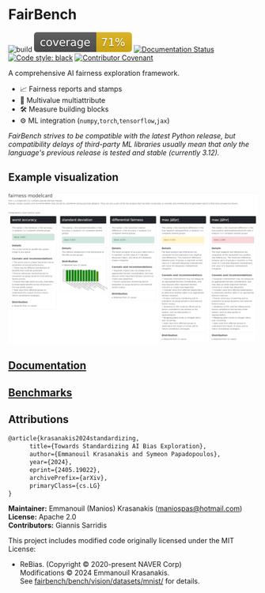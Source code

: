 # FairBench

![build](https://github.com/mever-team/FairBench/actions/workflows/tests.yml/badge.svg)
![coverage](coverage.svg)
[![Documentation Status](https://readthedocs.org/projects/fairbench/badge/?version=latest)](https://fairbench.readthedocs.io/)
[![Code style: black](https://img.shields.io/badge/code%20style-black-000000.svg)](https://github.com/psf/black)
[![Contributor Covenant](https://img.shields.io/badge/Contributor%20Covenant-2.1-4baaaa.svg)](code_of_conduct.md) 

A comprehensive AI fairness exploration framework.
- :chart_with_upwards_trend: Fairness reports and stamps
- :flags: Multivalue multiattribute
- :hammer_and_wrench: Measure building blocks
- :gear: ML integration (`numpy`,`torch`,`tensorflow`,`jax`)

*FairBench strives to be compatible with the latest Python release, 
but compatibility delays of third-party ML libraries usually 
mean that only the language's previous release is tested and
stable (currently 3.12).*

## Example visualization

![example](docs/images/example.png)

## [Documentation](https://fairbench.readthedocs.io/)

## [Benchmarks](benchmarks/README.md)

## Attributions

```
@article{krasanakis2024standardizing,
      title={Towards Standardizing AI Bias Exploration}, 
      author={Emmanouil Krasanakis and Symeon Papadopoulos},
      year={2024},
      eprint={2405.19022},
      archivePrefix={arXiv},
      primaryClass={cs.LG}
}
```

**Maintainer:** Emmanouil (Manios) Krasanakis (maniospas@hotmail.com)<br>
**License:** Apache 2.0<br>
**Contributors:** Giannis Sarridis


This project includes modified code originally licensed under the MIT License:

- ReBias. (Copyright © 2020-present NAVER Corp)<br>
Modifications © 2024 Emmanouil Krasanakis.<br>
See [fairbench/bench/vision/datasets/mnist/](fairbench/bench/vision/datasets/mnist/) for details.
